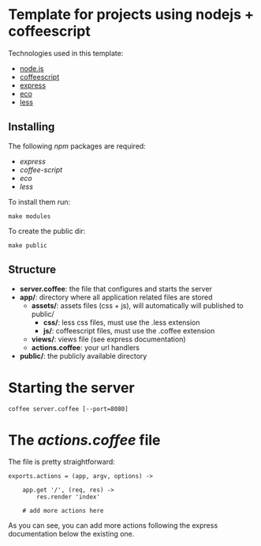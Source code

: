
# Template for projects using nodejs + coffeescript

Technologies used in this template:

+   [node.js](http://nodejs.org/)
+   [coffeescript](http://jashkenas.github.com/coffee-script/)
+   [express](http://expressjs.com/)
+   [eco](https://github.com/sstephenson/eco)
+   [less](http://lesscss.org/)

## Installing

The following *npm* packages are required:

+   *express*
+   *coffee-script*
+   *eco*
+   *less*

To install them run:

    make modules

To create the public dir:

    make public

## Structure

+   **server.coffee**: the file that configures and starts the server
+   **app/**: directory where all application related files are stored
    +   **assets/**: assets files (css + js), will automatically will published to public/
        +   **css/**: less css files, must use the .less extension
        +   **js/**: coffeescript files, must use the .coffee extension
    +   **views/**: views file (see express documentation)
    +   **actions.coffee**: your url handlers
+   **public/**: the publicly available directory

# Starting the server

    coffee server.coffee [--port=8080]

# The *actions.coffee* file

The file is pretty straightforward:

    exports.actions = (app, argv, options) ->

        app.get '/', (req, res) -> 
            res.render 'index'
            
        # add more actions here

As you can see, you can add more actions following the express documentation below the existing one.
